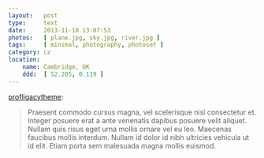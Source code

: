 ```yaml
---
layout:   post
type:     text
date:     2013-11-10 13:07:53
photos:   [ plane.jpg, sky.jpg, river.jpg ]
tags:     [ minimal, photography, photoset ]
category: cz
location:
    name: Cambridge, UK
    ddd:  [ 52.205, 0.119 ]
---
```


[profligacytheme]():

> Praesent commodo cursus magna, vel scelerisque nisl consectetur et. Integer posuere erat a ante venenatis dapibus posuere velit aliquet. Nullam quis risus eget urna mollis ornare vel eu leo. Maecenas faucibus mollis interdum. Nullam id dolor id nibh ultricies vehicula ut id elit. Etiam porta sem malesuada magna mollis euismod.